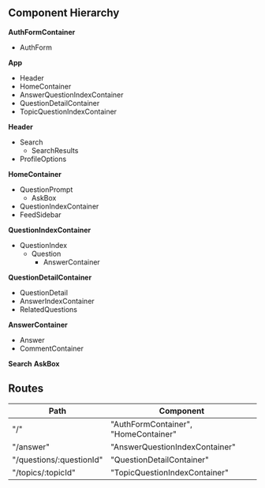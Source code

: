 ## Component Hierarchy

**AuthFormContainer**
 - AuthForm

**App**
 - Header
 - HomeContainer
 - AnswerQuestionIndexContainer
 - QuestionDetailContainer
 - TopicQuestionIndexContainer

**Header**
 - Search
      + SearchResults
 - ProfileOptions

**HomeContainer**
 - QuestionPrompt
      + AskBox
 - QuestionIndexContainer
 - FeedSidebar

**QuestionIndexContainer**
 - QuestionIndex
      + Question
          + AnswerContainer

**QuestionDetailContainer**
 - QuestionDetail
 - AnswerIndexContainer
 - RelatedQuestions

**AnswerContainer**
 - Answer
 - CommentContainer

**Search**
**AskBox**


## Routes

|Path   | Component   |
|-------|-------------|
| "/" | "AuthFormContainer", "HomeContainer" |
| "/answer" | "AnswerQuestionIndexContainer" |
| "/questions/:questionId" | "QuestionDetailContainer" |
| "/topics/:topicId" | "TopicQuestionIndexContainer" |
